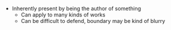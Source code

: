 - Inherently present by being the author of something 
	- Can apply to many kinds of works
	- Can be difficult to defend, boundary may be kind of blurry